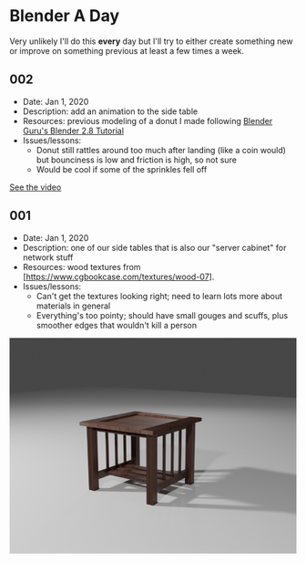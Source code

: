# Blender A Day
Very unlikely I'll do this **every** day but I'll try to either create something new
or improve on something previous at least a few times a week.

## 002

- Date: Jan 1, 2020
- Description: add an animation to the side table
- Resources: previous modeling of a donut I made following [Blender Guru's Blender 2.8 Tutorial](https://www.youtube.com/playlist?list=PLjEaoINr3zgEq0u2MzVgAaHEBt--xLB6U)
- Issues/lessons:
    * Donut still rattles around too much after landing (like a coin would) but bounciness is low and friction is high, so not sure
    * Would be cool if some of the sprinkles fell off

[See the video](https://player.vimeo.com/video/382501009)

## 001

- Date: Jan 1, 2020
- Description: one of our side tables that is also our "server cabinet" for network stuff
- Resources: wood textures from [https://www.cgbookcase.com/textures/wood-07].
- Issues/lessons:
    * Can't get the textures looking right; need to learn lots more about materials in general
    * Everything's too pointy; should have small gouges and scuffs, plus smoother edges that wouldn't kill a person

![Table render](001-table-render.png)


